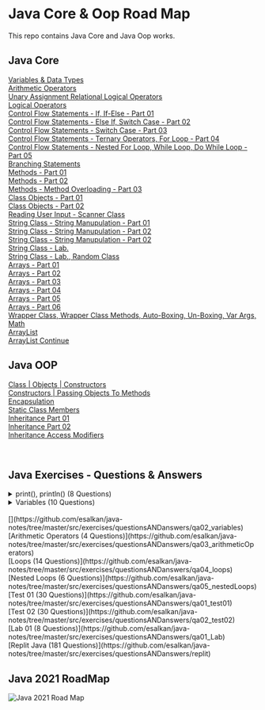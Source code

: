 # Java Core & Oop Road Map
This repo contains Java Core and Java Oop works.

## Java Core 
[Variables & Data Types](https://github.com/esalkan/java-notes/tree/master/src/core/JC03_variables_dataTypes)
<br>
[Arithmetic Operators](https://github.com/esalkan/java-notes/tree/master/src/core/JC04_arithmethicOperators)
<br>
[Unary Assignment Relational Logical Operators](https://github.com/esalkan/java-notes/tree/master/src/core/JC05_unaryAssignmentRelationalLogicalOperators)
<br>
[Logical Operators](https://github.com/esalkan/java-notes/tree/master/src/core/JC06_logicalOperators)
<br>
[Control Flow Statements - If, If-Else - Part 01 ](https://github.com/esalkan/java-notes/tree/master/src/core/JC07_controlFlowStatements_if_ifElse_Part_1)
<br>
[Control Flow Statements - Else If, Switch Case - Part 02](https://github.com/esalkan/java-notes/tree/master/src/core/JC08_controlFlowStatements_elseIf_switchCase_Part_2)
<br>
[Control Flow Statements - Switch Case - Part 03](https://github.com/esalkan/java-notes/tree/master/src/core/JC09_controlFlowStatements_Part_3)
<br>
[Control Flow Statements - Ternary Operators, For Loop - Part 04](https://github.com/esalkan/java-notes/tree/master/src/core/JC10_controlFlowStatements_Part_4)
<br>
[Control Flow Statements - Nested For Loop, While Loop, Do While Loop - Part 05](https://github.com/esalkan/java-notes/tree/master/src/core/JC11_controlFlowStatements_Part_5)
<br>
[Branching Statements](https://github.com/esalkan/java-notes/tree/master/src/core/JC12_branchingStatements)
<br>
[Methods - Part 01](https://github.com/esalkan/java-notes/tree/master/src/core/JC13_methods_Part_1)
<br>
[Methods - Part 02](https://github.com/esalkan/java-notes/tree/master/src/core/JC14_methods_Part_2)
<br>
[Methods - Method Overloading - Part 03](https://github.com/esalkan/java-notes/tree/master/src/core/JC15_methodOverloading)
<br>
[Class Objects - Part 01](https://github.com/esalkan/java-notes/tree/master/src/core/JC16_classObjects)
<br>
[Class Objects - Part 02](https://github.com/esalkan/java-notes/tree/master/src/core/JC17_classObjects_Part_2)
<br>
[Reading User Input - Scanner Class](https://github.com/esalkan/java-notes/tree/master/src/core/JC18_readingUserInput)
<br>
[String Class - String Manupulation - Part 01](https://github.com/esalkan/java-notes/tree/master/src/core/JC19_stringClass_stringManipulation_Part_01)
<br>
[String Class - String Manupulation - Part 02](https://github.com/esalkan/java-notes/tree/master/src/core/JC20_stringClass_stringManipulation_Part_02)
<br>
[String Class - String Manupulation - Part 02](https://github.com/esalkan/java-notes/tree/master/src/core/JC21_stringClass_stringManipulation_Part_03)
<br>
[String Class - Lab. ](https://github.com/esalkan/java-notes/tree/master/src/core/JC22_stringClass_stringManipulation_Part_04)
<br>
[String Class - Lab., Random Class](https://github.com/esalkan/java-notes/tree/master/src/core/JC23_stringClass_stringManipulation_randomClass)
<br>
[Arrays - Part 01](https://github.com/esalkan/java-notes/tree/master/src/core/JC24_Arrays_Part_1)
<br>
[Arrays - Part 02](https://github.com/esalkan/java-notes/tree/master/src/core/JC25_Arrays_Part_2)
<br>
[Arrays - Part 03](https://github.com/esalkan/java-notes/tree/master/src/core/JC26_Arrays_Part_3)
<br>
[Arrays - Part 04](https://github.com/esalkan/java-notes/tree/master/src/core/JC27_Arrays_Part_4)
<br>
[Arrays - Part 05](https://github.com/esalkan/java-notes/tree/master/src/core/JC28_Arrays_Part_5)
<br>
[Arrays - Part 06](https://github.com/esalkan/java-notes/tree/master/src/core/JC29_Arrays_Part_6)
<br>
[Wrapper Class, Wrapper Class Methods, Auto-Boxing, Un-Boxing, Var Args, Math](https://github.com/esalkan/java-notes/tree/master/src/core/JC30_wrapperClass)
<br>
[ArrayList](https://github.com/esalkan/java-notes/tree/master/src/core/JC31_ArrayList)
<br>
[ArrayList Continue](https://github.com/esalkan/java-notes/tree/master/src/core/JC32_ArrayList_Continue)
<br>




## Java OOP 
  
  [Class | Objects | Constructors ](https://github.com/esalkan/java-notes/tree/master/src/oop/JOOP33_Class_Objects_Constructors)
  <br>
  [Constructors | Passing Objects To Methods](https://github.com/esalkan/java-notes/tree/master/src/oop/JOOP34_Constructors_PassingObjectsToMethods)
  <br>
  [Encapsulation](https://github.com/esalkan/java-notes/tree/master/src/oop/JOOP35_Encapsulation)
  <br>
  [Static Class Members](https://github.com/esalkan/java-notes/tree/master/src/oop/JOOP36_StaticClassMembers)
  <br>
  [Inheritance Part 01](https://github.com/esalkan/java-notes/tree/master/src/oop/JOOP37_Inheritance)
  <br>
  [Inheritance Part 02](https://github.com/esalkan/java-notes/tree/master/src/oop/JOOP38_InheritanceContinue)
  <br>
  [Inheritance Access Modifiers](https://github.com/esalkan/java-notes/tree/master/src/oop/JOOP39_Inheritance_AccessModifiers)

<br>


## Java Exercises - Questions & Answers


<details>
  <summary>print(), println() (8 Questions)</summary>
  <ol>
    <li>
      <a href="https://github.com/esalkan/java-notes/blob/master/src/exercises/questionsANDanswers/qa01_print_and_println/Question_01.java">Question 01</a>
    </li>
    <li>
      <a href="https://github.com/esalkan/java-notes/blob/master/src/exercises/questionsANDanswers/qa01_print_and_println/Question_02.java">Question 02</a>
    </li>
    <li>
      <a href="https://github.com/esalkan/java-notes/blob/master/src/exercises/questionsANDanswers/qa01_print_and_println/Question_03.java">Question 03</a>
    </li>
    <li>
      <a href="https://github.com/esalkan/java-notes/blob/master/src/exercises/questionsANDanswers/qa01_print_and_println/Question_04.java">Question 04</a>
    </li>
    <li>
      <a href="https://github.com/esalkan/java-notes/blob/master/src/exercises/questionsANDanswers/qa01_print_and_println/Question_05.java">Question 05</a>
    </li>
    <li>
      <a href="https://github.com/esalkan/java-notes/blob/master/src/exercises/questionsANDanswers/qa01_print_and_println/Question_06.java">Question 06</a>
    </li>
    <li>
      <a href="https://github.com/esalkan/java-notes/blob/master/src/exercises/questionsANDanswers/qa01_print_and_println/Question_07.java">Question 07</a>
    </li>
    <li>
      <a href="https://github.com/esalkan/java-notes/blob/master/src/exercises/questionsANDanswers/qa01_print_and_println/Question_08.java">Question 08</a>
    </li>
  </ol>
</details>
<details>
   <summary>Variables (10 Questions)</summary>
  <ol>
    <li>
      <a href="https://github.com/esalkan/java-notes/blob/master/src/exercises/questionsANDanswers/qa02_variables/Question_01.java">Question 01</a>
    </li>
    <li>
      <a href="https://github.com/esalkan/java-notes/blob/master/src/exercises/questionsANDanswers/qa02_variables/Question_02.java">Question 02</a>
    </li>
    <li>
      <a href="https://github.com/esalkan/java-notes/blob/master/src/exercises/questionsANDanswers/qa02_variables/Question_03.java">Question 03</a>
    </li>
    <li>
      <a href="https://github.com/esalkan/java-notes/blob/master/src/exercises/questionsANDanswers/qa02_variables/Question_04.java">Question 04</a>
    </li>
    <li>
      <a href="https://github.com/esalkan/java-notes/blob/master/src/exercises/questionsANDanswers/qa02_variables/Question_05.java">Question 05</a>
    </li>
    <li>
      <a href="https://github.com/esalkan/java-notes/blob/master/src/exercises/questionsANDanswers/qa02_variables/Question_06.java">Question 06</a>
    </li>
    <li>
      <a href="https://github.com/esalkan/java-notes/blob/master/src/exercises/questionsANDanswers/qa02_variables/Question_07.java">Question 07</a>
    </li>
    <li>
      <a href="https://github.com/esalkan/java-notes/blob/master/src/exercises/questionsANDanswers/qa02_variables/Question_08.java">Question 08</a>
    </li>
    <li>
      <a href="https://github.com/esalkan/java-notes/blob/master/src/exercises/questionsANDanswers/qa02_variables/Question_09.java">Question 09</a>
    </li>
    <li>
      <a href="https://github.com/esalkan/java-notes/blob/master/src/exercises/questionsANDanswers/qa02_variables/Question_10.java">Question 10</a>
    </li>
  </ol>
  </details>
  
  
  <br>
  [](https://github.com/esalkan/java-notes/tree/master/src/exercises/questionsANDanswers/qa02_variables)
  <br>
  [Arithmetic Operators (4 Questions)](https://github.com/esalkan/java-notes/tree/master/src/exercises/questionsANDanswers/qa03_arithmeticOperators)
  <br>
  [Loops (14 Questions)](https://github.com/esalkan/java-notes/tree/master/src/exercises/questionsANDanswers/qa04_loops)
  <br>
  [Nested Loops (6 Questions)](https://github.com/esalkan/java-notes/tree/master/src/exercises/questionsANDanswers/qa05_nestedLoops)
  <br>
  [Test 01 (30 Questions)](https://github.com/esalkan/java-notes/tree/master/src/exercises/questionsANDanswers/qa01_test01)
  <br>
  [Test 02 (30 Questions)](https://github.com/esalkan/java-notes/tree/master/src/exercises/questionsANDanswers/qa02_test02)
  <br>
  [Lab 01 (8 Questions)](https://github.com/esalkan/java-notes/tree/master/src/exercises/questionsANDanswers/qa01_Lab)
  <br>
  [Replit Java (181 Questions)](https://github.com/esalkan/java-notes/tree/master/src/exercises/questionsANDanswers/replit)



## Java 2021 RoadMap
![Java 2021 Road Map](https://github.com/esalkan/java-notes/blob/master/2021%20Java%20Developer%20RoadMap.png)
